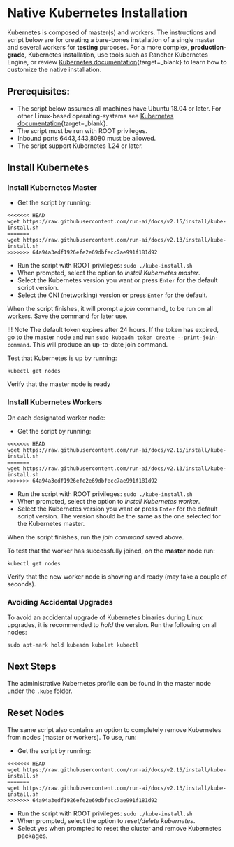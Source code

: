 # Native Kubernetes Installation

Kubernetes is composed of master(s) and workers. The instructions and script below are for creating a bare-bones installation of a single master and several workers for __testing__ purposes. For a more complex, __production-grade__, Kubernetes installation, use tools such as Rancher Kubernetes Engine, or review [Kubernetes documentation](https://kubernetes.io/docs/setup/production-environment/tools/kubeadm/create-cluster-kubeadm/){target=_blank} to learn how to customize the native installation.


## Prerequisites:

* The script below assumes all machines have Ubuntu 18.04 or later. For other Linux-based operating-systems see [Kubernetes documentation](https://kubernetes.io/docs/setup/production-environment/tools/kubeadm/install-kubeadm/){target=_blank}. 
* The script must be run with ROOT privileges.
* Inbound ports 6443,443,8080 must be allowed. 
* The script support Kubernetes 1.24 or later.

## Install Kubernetes
### Install Kubernetes Master

* Get the script by running: 
```
<<<<<<< HEAD
wget https://raw.githubusercontent.com/run-ai/docs/v2.15/install/kube-install.sh
=======
wget https://raw.githubusercontent.com/run-ai/docs/v2.13/install/kube-install.sh
>>>>>>> 64a94a3edf1926efe2e69dbfecc7ae991f181d92
```
* Run the script with ROOT privileges: `sudo ./kube-install.sh`
* When prompted, select the option to _install Kubernetes master_.
* Select the Kubernetes version you want or press `Enter` for the default script version. 
* Select the CNI (networking) version or press `Enter` for the default.

When the script finishes, it will prompt a _join_ command_ to be run on all workers. Save the command for later use.

!!! Note
    The default token expires after 24 hours. If the token has expired, go to the master node and run `sudo kubeadm token create --print-join-command`. This will produce an up-to-date join command.


Test that Kubernetes is up by running:
```
kubectl get nodes
```
Verify that the master node is ready


### Install Kubernetes Workers

On each designated worker node:

* Get the script by running: 
```
<<<<<<< HEAD
wget https://raw.githubusercontent.com/run-ai/docs/v2.15/install/kube-install.sh
=======
wget https://raw.githubusercontent.com/run-ai/docs/v2.13/install/kube-install.sh
>>>>>>> 64a94a3edf1926efe2e69dbfecc7ae991f181d92
```
* Run the script with ROOT privileges: `sudo ./kube-install.sh`
* When prompted, select the option to _install Kubernetes worker_.
* Select the Kubernetes version you want or press `Enter` for the default script version. The version should be the same as the one selected for the Kubernetes master. 

When the script finishes, run the _join command_ saved above. 


To test that the worker has successfully joined, on the __master__ node run:
```
kubectl get nodes
```
Verify that the new worker node is showing and ready (may take a couple of seconds).

### Avoiding Accidental Upgrades

To avoid an accidental upgrade of Kubernetes binaries during Linux upgrades, it is recommended to _hold_ the version. Run the following on all nodes:

```
sudo apt-mark hold kubeadm kubelet kubectl
```

## Next Steps

The administrative Kubernetes profile can be found in the master node under the `.kube` folder. 

## Reset Nodes

The same script also contains an option to completely remove Kubernetes from nodes (master or workers). To use, run: 

* Get the script by running: 
```
<<<<<<< HEAD
wget https://raw.githubusercontent.com/run-ai/docs/v2.15/install/kube-install.sh
=======
wget https://raw.githubusercontent.com/run-ai/docs/v2.13/install/kube-install.sh
>>>>>>> 64a94a3edf1926efe2e69dbfecc7ae991f181d92
```
* Run the script with ROOT privileges: `sudo ./kube-install.sh`
* When prompted, select the option to _reset/delete kubernetes_.
* Select yes when prompted to reset the cluster and remove Kubernetes packages.

